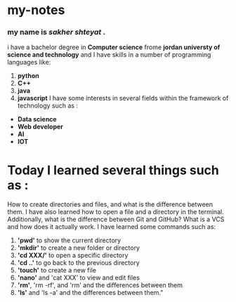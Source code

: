 # my-notes
### my name is *sakher shteyat* .

 i have a bachelor degree in **Computer science** frome **jordan universty of science and technology**
 and I have skills in a number of programming languages ​​like:
1. **python**
2. **C++**
3. **java**
4. **javascript**
I have some interests in several fields within the framework of technology such as :
- **Data science**
- **Web developer**
- **AI**
- **IOT**

# Today I learned several things such as :
How to create directories and files, and what is the difference between them. I have also learned how to open a file and a directory in the terminal. Additionally, what is the difference between Git and GitHub? What is a VCS and how does it actually work. I have learned some commands such as:

1. **'pwd'** to show the current directory
2. **'mkdir'** to create a new folder or directory
3. **'cd XXX/'** to open a specific directory
4. **'cd ..'** to go back to the previous directory
5. **'touch'** to create a new file
6. **'nano'** and 'cat XXX' to view and edit files
7. **'rm'**, 'rm -rf', and 'rm' and the differences between them
8. **'ls'** and 'ls -a' and the differences between them."





